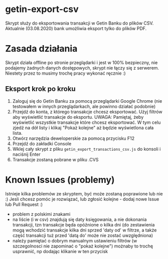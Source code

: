 # getin-export-csv

Skrypt służy do eksportowania transakcji w Getin Banku do plików CSV. Aktualnie (03.08.2020) bank umożliwia eksport tylko do plików PDF. 


# Zasada działania

Skrypt działa offline po stronie przeglądarki i jest w 100% bezpieczny, nie podajemy żadnych danych dostępowych, skrypt nie łączy się z serwerem. Niestety przez to musimy trochę pracy wykonać ręcznie :) 

## Eksport krok po kroku

 1. Zaloguj się do Getin Banku za pomocą przeglądarki Google Chrome (nie testowałem w innych przeglądarkach, ale powinno działać podobnie)
 2. Przejdź do konta, z którego transakcje chcesz eksportować. Użyj filtrów aby wyświetlić transakcje do eksportu. 
 UWAGA: Pamiętaj, żeby wyświetlić wszystkie transakcje które chcesz eksportować. W tym celu zjedź na dół listy i klikaj "Pokaż kolejne" aż będzie wyświetlona cała lista. 
 3. Otwórz narzędzia deweloperskie za pomocą przycisku F12
 4. Przejdź do zakładki Console
 5. Wklej cały skrypt z pliku `getin_export_transactions_csv.js` do konsoli i naciśnij Enter
 6. Transakcje zostaną pobrane w pliku .CVS 

# Known Issues (problemy)
Istnieje kilka problemów ze skryptem, być może zostaną poprawione lub nie :) Jesli chcesz pomóc je rozwiązać, lub zgłosić kolejne - dodaj nowe Issue lub Pull Request :) 

 - problem z polskimi znakami
 - na liście (i w csv) znajdują się daty księgowania, a nie dokonania transakcji, tzn transakcje będa opóźnione o kilka dni (do zestawienia mogą wchodzić transakcje kilka dni sprzed 'daty od' w filtrze, a także część transakcji tuż przed 'datą do' może nie zostać uwzględniona)
 - należy pamiętać o dobrym manualnym ustawieniu filtrów (w szczegolnosci nie zapominać o "pokaż kolejne") możnaby to trochę usprawnić, np dodając klikanie w ten przycisk
